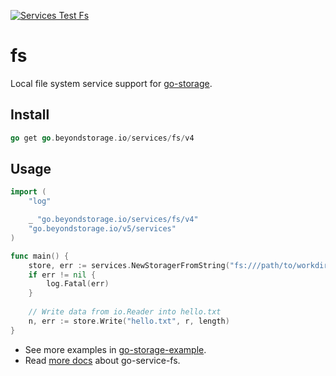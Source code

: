 [![Services Test Fs](https://git.fastonetech.com/fastone/go-storage/actions/workflows/services-test-fs.yml/badge.svg)](https://git.fastonetech.com/fastone/go-storage/actions/workflows/services-test-fs.yml)

# fs

Local file system service support for [go-storage](https://git.fastonetech.com/fastone/go-storage).

## Install

```go
go get go.beyondstorage.io/services/fs/v4
```

## Usage

```go
import (
	"log"

	_ "go.beyondstorage.io/services/fs/v4"
	"go.beyondstorage.io/v5/services"
)

func main() {
	store, err := services.NewStoragerFromString("fs:///path/to/workdir")
	if err != nil {
		log.Fatal(err)
	}
	
	// Write data from io.Reader into hello.txt
	n, err := store.Write("hello.txt", r, length)
}
```

- See more examples in [go-storage-example](https://git.fastonetech.com/fastone/go-storage-example).
- Read [more docs](https://beyondstorage.io/docs/go-storage/services/fs) about go-service-fs.
